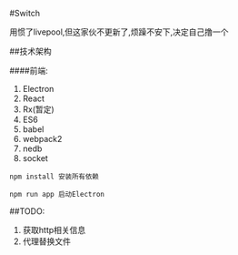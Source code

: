 #Switch

用惯了livepool,但这家伙不更新了,烦躁不安下,决定自己撸一个

##技术架构

####前端:
1. Electron
2. React
3. Rx(暂定)
4. ES6
5. babel
6. webpack2
7. nedb
8. socket

`npm install 安装所有依赖`

`npm run app 启动Electron`

##TODO:

1. 获取http相关信息
2. 代理替换文件

